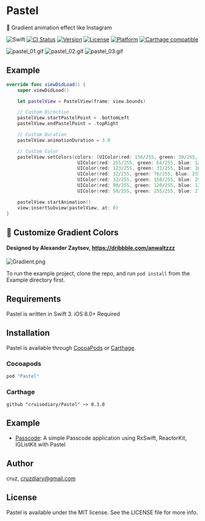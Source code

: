 # Pastel
🎨 Gradient animation effect like Instagram

![Swift](https://img.shields.io/badge/Swift-3.0-orange.svg)
[![CI Status](http://img.shields.io/travis/cruisediary/Pastel.svg?style=flat)](https://travis-ci.org/cruisediary/Pastel)
[![Version](https://img.shields.io/cocoapods/v/Pastel.svg?style=flat)](http://cocoapods.org/pods/Pastel)
[![License](https://img.shields.io/cocoapods/l/Pastel.svg?style=flat)](http://cocoapods.org/pods/Pastel)
[![Platform](https://img.shields.io/cocoapods/p/Pastel.svg?style=flat)](http://cocoapods.org/pods/Pastel)
[![Carthage compatible](https://img.shields.io/badge/Carthage-compatible-4BC51D.svg?style=flat)](https://github.com/Carthage/Carthage)

![pastel_01.gif](README/Pastel_01.gif)
![pastel_02.gif](README/Pastel_02.gif)
![pastel_03.gif](README/Pastel_03.gif)

## Example
```swift
override func viewDidLoad() {
    super.viewDidLoad()

    let pastelView = PastelView(frame: view.bounds)

    // Custom Direction
    pastelView.startPastelPoint = .bottomLeft
    pastelView.endPastelPoint = .topRight

    // Custom Duration
    pastelView.animationDuration = 3.0

    // Custom Color
    pastelView.setColors(colors: [UIColor(red: 156/255, green: 39/255, blue: 176/255, alpha: 1.0),
                          UIColor(red: 255/255, green: 64/255, blue: 129/255, alpha: 1.0),
                          UIColor(red: 123/255, green: 31/255, blue: 162/255, alpha: 1.0),
                          UIColor(red: 32/255, green: 76/255, blue: 255/255, alpha: 1.0),
                          UIColor(red: 32/255, green: 158/255, blue: 255/255, alpha: 1.0),
                          UIColor(red: 90/255, green: 120/255, blue: 127/255, alpha: 1.0),
                          UIColor(red: 58/255, green: 255/255, blue: 217/255, alpha: 1.0)])

    pastelView.startAnimation()
    view.insertSubview(pastelView, at: 0)
}
```

## 🎨 Customize Gradient Colors
#### Designed by Alexander Zaytsev, https://dribbble.com/anwaltzzz
![Gradient.png](README/Gradient.png)

To run the example project, clone the repo, and run `pod install` from the Example directory first.

## Requirements
Pastel is written in Swift 3. iOS 8.0+ Required

## Installation

Pastel is available through [CocoaPods](http://cocoapods.org) or [Carthage](https://github.com/Carthage/Carthage).

### Cocoapods
```ruby
pod "Pastel"
```

### Carthage
```
github "cruisediary/Pastel" ~> 0.3.0
```

## Example
- [Passcode](https://github.com/cruisediary/Passcode): A simple Passcode application using RxSwift, ReactorKit, IGListKit with Pastel

## Author

cruz, cruzdiary@gmail.com

## License

Pastel is available under the MIT license. See the LICENSE file for more info.
